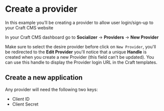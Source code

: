 # Create a provider

In this example you’ll be creating a provider to allow user login/sign-up to your Craft CMS website

In your Craft CMS dashboard go to **Socializer** → **Providers** → **New Provider**

Make sure to select the desire provider before click on `New Provider`, you'll be redirected to the **Edit Provider** you'll notice that a unique **Handle** is created when you create a new Provider (this field can't be updated). You can use this handle to display the Provider login URL in the Craft templates.

## Create a new application

Any provider will need the following two keys:

* Client ID
* Client Secret


